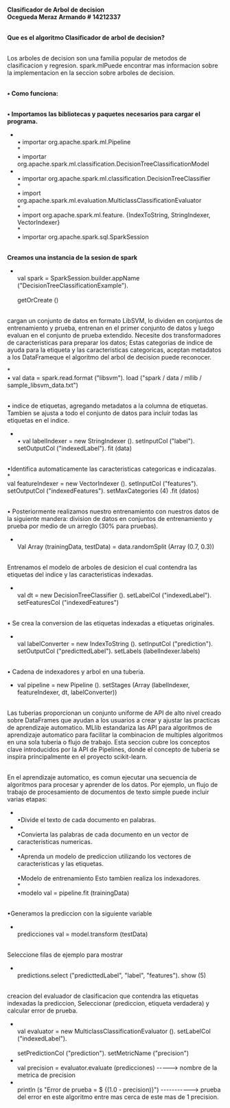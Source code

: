 <b><br> Clasificador de Arbol de decision </b></br>    <b> Ocegueda Meraz Armando # 14212337</b> 


<b><br>Que es el algoritmo Clasificador de arbol de decision? </b></br>

<br>Los arboles de decision son una familia popular de metodos de clasificacion y regresion. spark.mlPuede encontrar mas informacion sobre la implementacion en la seccion sobre arboles de decision.</br>

<b><br> &bull; Como funciona:</b></br>

<b><br> &bull; Importamos las bibliotecas y paquetes necesarios para cargar el programa.</b></br>

* <br>&bull; importar org.apache.spark.ml.Pipeline</br>
*<br> &bull; importar org.apache.spark.ml.classification.DecisionTreeClassificationModel</br>
* <br>&bull; importar org.apache.spark.ml.classification.DecisionTreeClassifier</br>
*<br> &bull; import org.apache.spark.ml.evaluation.MulticlassClassificationEvaluator</br>
*<br> &bull; import org.apache.spark.ml.feature. {IndexToString, StringIndexer, VectorIndexer}</br>
*<br>&bull;  importar org.apache.spark.sql.SparkSession</br>

<b><br>Creamos una instancia de la sesion de spark</br></b>
* <br>val spark = SparkSession.builder.appName ("DecisionTreeClassificationExample"). </br>
<br>getOrCreate ()</br>

<br>cargan un conjunto de datos en formato LibSVM, lo dividen en conjuntos de entrenamiento y prueba, entrenan en el primer conjunto de datos y luego evaluan en el conjunto de prueba extendido. Necesite dos transformadores de caracteristicas para preparar los datos; Estas categorias de indice de ayuda para la etiqueta y las caracteristicas categoricas, aceptan metadatos a los DataFrameque el algoritmo del arbol de decision puede reconocer.</br>

*<br> &bull; val data = spark.read.format ("libsvm"). load ("spark / data / mllib / sample_libsvm_data.txt")</br>

<br> &bull; indice de etiquetas, agregando metadatos a la columna de etiquetas. Tambien se ajusta a todo el conjunto de datos para incluir todas las etiquetas en el indice.</br>

* <br> &bull; val labelIndexer = new StringIndexer (). setInputCol ("label"). setOutputCol ("indexedLabel"). fit (data)</br>

<br> &bull;Identifica automaticamente las caracteristicas categoricas e indicazalas.</br>
*<br> val featureIndexer = new VectorIndexer (). setInputCol ("features"). setOutputCol ("indexedFeatures"). setMaxCategories (4) .fit (datos)</br>

<br> &bull; Posteriormente realizamos nuestro entrenamiento con nuestros datos de la siguiente mandera:
 division de datos en conjuntos de entrenamiento y prueba por medio de un arreglo (30% para pruebas).</br>
* <br>Val Array (trainingData, testData) = data.randomSplit (Array (0.7, 0.3))</br>

<br>Entrenamos el modelo de arboles de desicion el cual contendra las etiquetas del indice y las caracteristicas indexadas.</br>
* <br>val dt = new DecisionTreeClassifier (). setLabelCol ("indexedLabel"). setFeaturesCol ("indexedFeatures")</br>
 
<br> &bull; Se crea la conversion de las etiquetas indexadas a etiquetas originales.</br>
* <br>val labelConverter = new IndexToString (). setInputCol ("prediction"). setOutputCol ("predicttedLabel"). setLabels (labelIndexer.labels)</br>

<br> &bull; Cadena de indexadores y arbol en una tuberia.</br>
* val pipeline = new Pipeline (). setStages (Array (labelIndexer, featureIndexer, dt, labelConverter))

<br> Las tuberias proporcionan un conjunto uniforme de API de alto nivel creado sobre DataFrames que ayudan a los usuarios a crear y ajustar las practicas de aprendizaje automatico.
MLlib estandariza las API para algoritmos de aprendizaje automatico para facilitar la combinacion de multiples algoritmos en una sola tuberia o flujo de trabajo. Esta seccion cubre los conceptos clave introducidos por la API de Pipelines, donde el concepto de tuberia se inspira principalmente en el proyecto scikit-learn.</br>

<br>En el aprendizaje automatico, es comun ejecutar una secuencia de algoritmos para procesar y aprender de los datos. Por ejemplo, un flujo de trabajo de procesamiento de documentos de texto simple puede incluir varias etapas:</br>

* <br>&bull;Divide el texto de cada documento en palabras.</br>
* <br>&bull;Convierta las palabras de cada documento en un vector de caracteristicas numericas.</br>
* <br>&bull;Aprenda un modelo de prediccion utilizando los vectores de caracteristicas y las etiquetas.</br>
<br>&bull;Modelo de entrenamiento Esto tambien realiza los indexadores.</br>
*<br>&bull;modelo val = pipeline.fit (trainingData)</br>

<br>&bull;Generamos la prediccion con la siguiente variable</br>
* <br>predicciones val = model.transform (testData)</br>

<br>Seleccione filas de ejemplo para mostrar</br>
* <br>predictions.select ("predicttedLabel", "label", "features"). show (5)</br>

<br>creacion del evaluador de clasificacion que contendra las etiquetas indexadas la prediccion, Seleccionar (prediccion, etiqueta verdadera) y calcular error de prueba.</br>
* <br>val evaluator = new MulticlassClassificationEvaluator (). setLabelCol ("indexedLabel").</br>
<br> setPredictionCol ("prediction"). setMetricName ("precision")</br>
* <br>val precision = evaluator.evaluate (predicciones) -----> nombre de la metrica de precision<br>
* <br>println (s "Error de prueba = $ {(1.0 - precision)}") -----------> prueba del error en este algoritmo entre mas cerca de este mas de 1 precision.</br>
